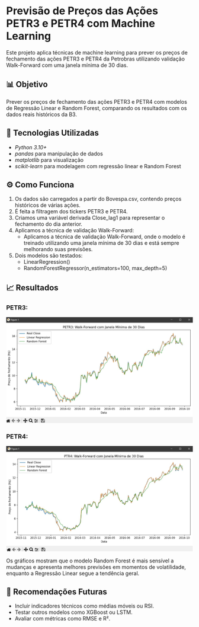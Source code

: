 # Previsão de Preços das Ações PETR3 e PETR4 com Machine Learning

Este projeto aplica técnicas de machine learning para prever os preços de fechamento das ações PETR3 e PETR4 da Petrobras utilizando validação Walk-Forward com uma janela mínima de 30 dias.

## 📊 Objetivo

Prever os preços de fechamento das ações PETR3 e PETR4 com modelos de Regressão Linear e Random Forest, comparando os resultados com os dados reais históricos da B3.

## 🧪 Tecnologias Utilizadas

- *Python 3.10+*
- *pandas* para manipulação de dados
- *matplotlib* para visualização
- *scikit-learn* para modelagem com regressão linear e Random Forest

## ⚙ Como Funciona

1. Os dados são carregados a partir do Bovespa.csv, contendo preços históricos de várias ações.
2. É feita a filtragem dos tickers PETR3 e PETR4.
3. Criamos uma variável derivada Close_lag1 para representar o fechamento do dia anterior.
4. Aplicamos a técnica de validação Walk-Forward:
   - Aplicamos a técnica de validação Walk-Forward, onde o modelo é treinado utilizando uma janela mínima de 30 dias e está sempre melhorando suas previsões.
5. Dois modelos são testados:
   - LinearRegression()
   - RandomForestRegressor(n_estimators=100, max_depth=5)

## 📈 Resultados

### PETR3:
![PETR3](img2.jpg)

### PETR4:
![PETR4](img1.jpg)

Os gráficos mostram que o modelo Random Forest é mais sensível a mudanças e apresenta melhores previsões em momentos de volatilidade, enquanto a Regressão Linear segue a tendência geral.

## 📌 Recomendações Futuras

- Incluir indicadores técnicos como médias móveis ou RSI.
- Testar outros modelos como XGBoost ou LSTM.
- Avaliar com métricas como RMSE e R².
